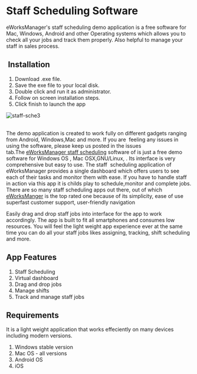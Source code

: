 # Staff Scheduling Software

<p>eWorksManager&#39;s staff scheduling demo application is a free software for Mac, Windows, Android and other Operating systems which allows you to check all your jobs and track them properly. Also helpful to manage your staff in sales process.</p>

<h2>&nbsp;Installation</h2>

<ol>
	<li>Download .exe file.</li>
	<li>Save the exe file to your local disk.</li>
	<li>Double click and run it as administrator.</li>
	<li>Follow on screen installation steps.</li>
	<li>Click finish to launch the app</li>
</ol>

![staff-sche3](https://cloud.githubusercontent.com/assets/24223246/20666654/5ca2ef6a-b58b-11e6-875b-0583cead5990.jpg)

<p><br />
The demo application is created to work fully on different gadgets ranging from Android, Windows,Mac and more. If you are&nbsp; feeling any issues in using the software, please keep us posted in the issues tab.The&nbsp;<a href="http://www.eworksmanager.co.uk/staff-scheduling-software.html">eWorksManager staff scheduling</a> software of is just a free demo software for Windows OS , Mac OSX,GNU/Linux, . Its interface is very comprehensive but easy to use. The staff&nbsp; scheduling application of eWorksManager provides a single dashboard which offers users to see each of their tasks and monitor them with ease. If you have to handle staff in action via this app it is childs play to schedule,monitor and complete jobs. There are so many staff scheduling apps out there, out of which <a href="http://www.eworksmanager.co.uk/employee-scheduler.html">eWorksManger</a> is the top rated one because of its simplicity, ease of use superfast customer support, user-friendly navigation</p>

<p>Easily drag and drop staff jobs into interface for the app to work accordingly. The app is built to fit all smartphones and consumes low resources. You will feel the light weight app experience ever at the same time you can do all your staff jobs likes assigning, tracking, shift scheduling and more.</p>

<h2>App Features</h2>

<ol>
	<li>Staff Scheduling</li>
	<li>Virtual dashboard</li>
	<li>Drag and drop jobs</li>
	<li>Manage shifts</li>
	<li>Track and manage staff jobs</li>
</ol>

<h2>Requirements</h2>

<p>It is a light weight application that works effeciently on many devices including modern versions.</p>

<ol>
	<li>Windows stable version</li>
	<li>Mac OS - all versions</li>
	<li>Android OS</li>
	<li>iOS</li>
</ol>
